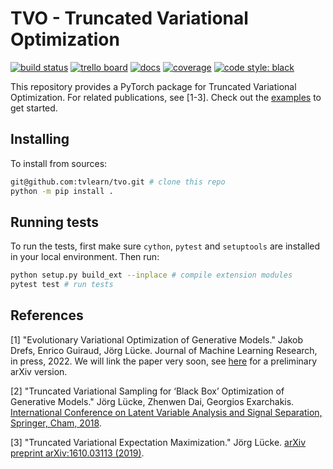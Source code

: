 # TVO - Truncated Variational Optimization <br>
[![build status](https://github.com/tvlearn/tvo/actions/workflows/test.yml/badge.svg)](https://github.com/tvlearn/tvo/actions/workflows/test.yml?query=branch%3Amaster)
[![trello board](https://img.shields.io/badge/trello%20board-private-blue.svg?style=flat-square)](https://trello.com/b/EuWTcm4w/tvem-repo)
[![docs](https://img.shields.io/badge/docs-latest-blue.svg)](https://tvlearn.github.io/tvo)
[![coverage](https://mloldenburg.gitlab.io/tvem/cov_badge.svg)](https://mloldenburg.gitlab.io/tvem/htmlcov)
[![code style: black](https://img.shields.io/badge/code%20style-black-000000.svg?style=flat-square)](https://github.com/ambv/black)

This repository provides a PyTorch package for Truncated Variational Optimization. For related publications, see [1-3]. Check out the [examples](/examples) to get started.


## Installing

To install from sources:

```bash
git@github.com:tvlearn/tvo.git # clone this repo
python -m pip install .
```


## Running tests

To run the tests, first make sure `cython`, `pytest` and `setuptools` are installed in your local environment.
Then run:

```bash
python setup.py build_ext --inplace # compile extension modules
pytest test # run tests
```


## References

[1] "Evolutionary Variational Optimization of Generative Models." Jakob Drefs, Enrico Guiraud, Jörg Lücke. Journal of Machine Learning Research, in press, 2022. We will link the paper very soon, see [here](https://arxiv.org/abs/2012.12294) for a preliminary arXiv version.

[2] "Truncated Variational Sampling for ‘Black Box’ Optimization of Generative Models." Jörg Lücke, Zhenwen Dai, Georgios Exarchakis. [International Conference on Latent Variable Analysis and Signal Separation, Springer, Cham, 2018](https://link.springer.com/chapter/10.1007/978-3-319-93764-9_43).

[3] "Truncated Variational Expectation Maximization." Jörg Lücke. [arXiv preprint arXiv:1610.03113 (2019)](https://arxiv.org/abs/1610.03113).



